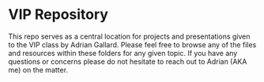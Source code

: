 # VIP Repository

This repo serves as a central location for projects and presentations given to the VIP class by Adrian Gallard.
Please feel free to browse any of the files and resources within these folders for any given topic.
If you have any questions or concerns please do not hesitate to reach out to Adrian (AKA me) on the matter.

